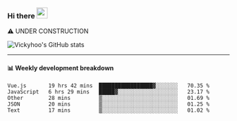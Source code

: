 ### Hi there <a href="https://www.gautamkrishnar.com/"><img src="https://media.giphy.com/media/hvRJCLFzcasrR4ia7z/giphy.gif" width="25px"></a>
⚠️ UNDER CONSTRUCTION

![Vickyhoo's GitHub stats](https://github-readme-stats.vercel.app/api?username=vickyhoo&theme=react&show_icons=true)

---

#### :bar_chart: Weekly development breakdown

<!--START_SECTION:waka-->
```text
Vue.js       19 hrs 42 mins  █████████████████▓░░░░░░░   70.35 % 
JavaScript   6 hrs 29 mins   █████▓░░░░░░░░░░░░░░░░░░░   23.17 % 
Other        28 mins         ▒░░░░░░░░░░░░░░░░░░░░░░░░   01.69 % 
JSON         20 mins         ▒░░░░░░░░░░░░░░░░░░░░░░░░   01.25 % 
Text         17 mins         ▒░░░░░░░░░░░░░░░░░░░░░░░░   01.02 % 
```
<!--END_SECTION:waka-->


<!--
**vickyhoo/vickyhoo** is a ✨ _special_ ✨ repository because its `README.md` (this file) appears on your GitHub profile.

Here are some ideas to get you started:

- 🔭 I’m currently working on ...
- 🌱 I’m currently learning ...
- 👯 I’m looking to collaborate on ...
- 🤔 I’m looking for help with ...
- 💬 Ask me about ...
- 📫 How to reach me: ...
- 😄 Pronouns: ...
- ⚡ Fun fact: ...
-->
